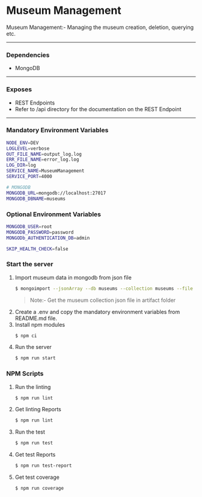 # Museum Management
Museum Management:- Managing the museum creation, deletion, querying etc.

---

### Dependencies

- MongoDB

---

### Exposes

- REST Endpoints
- Refer to /api directory for the documentation on the REST Endpoint

---


### Mandatory Environment Variables

```bash
NODE_ENV=DEV
LOGLEVEL=verbose
OUT_FILE_NAME=output_log.log
ERR_FILE_NAME=error_log.log
LOG_DIR=log
SERVICE_NAME=MuseumManagement
SERVICE_PORT=4000

# MONGODB 
MONGODB_URL=mongodb://localhost:27017
MONGODB_DBNAME=museums
```

### Optional Environment Variables

```bash
MONGODB_USER=root
MONGODB_PASSWORD=password
MONGODb_AUTHENTICATION_DB=admin

SKIP_HEALTH_CHECK=false
```

### Start the server
1. Import museum data in mongodb from json file
    ```bash
   $ mongoimport --jsonArray --db museums --collection museums --file artifacts/museum.json
    ```
   >Note:- Get the museum collection json file in artifact folder
2. Create a .env and copy the mandatory environment variables from README.md file.
3. Install npm modules
    ```bash
   $ npm ci
    ```
4. Run the server 
   ```bash
   $ npm run start
    ```

### NPM Scripts

1. Run the linting
   ```bash
   $ npm run lint
    ```
2. Get linting Reports
    ```bash
   $ npm run lint
    ```
3. Run the test
   ```bash
   $ npm run test
    ```
4. Get test Reports
    ```bash
   $ npm run test-report
    ```
5. Get test coverage
   ```bash
   $ npm run coverage
    ```
   



